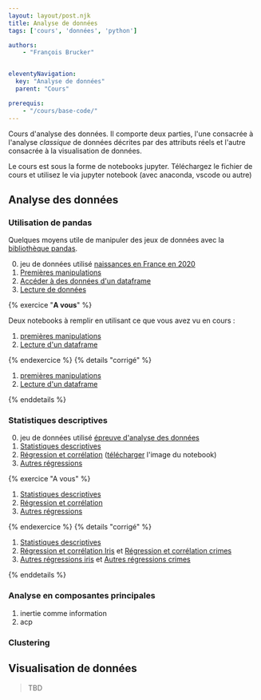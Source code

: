 ```yaml
---
layout: layout/post.njk
title: Analyse de données
tags: ['cours', 'données', 'python']

authors:
    - "François Brucker"


eleventyNavigation:
  key: "Analyse de données"
  parent: "Cours"

prerequis:
    - "/cours/base-code/"
---
```


<!-- début résumé -->

Cours d'analyse des données. Il comporte deux parties, l'une consacrée à l'analyse *classique* de données décrites par des attributs réels et l'autre consacrée à la visualisation de données.

<!-- fin résumé -->

Le cours est sous la forme de notebooks jupyter. Téléchargez le fichier de cours et utilisez le via jupyter notebook (avec anaconda, vscode ou autre)

## Analyse des données

### Utilisation de pandas

Quelques moyens utile de manipuler des jeux de données avec la [bibliothèque pandas](https://pandas.pydata.org/docs/index.html).

0. jeu de données utilisé [naissances en France en 2020](./notebooks/nat2020_csv.zip)
1. [Premières manipulations](./notebooks/1_1_cours_premières_manipulations.ipynb)
2. [Accéder à des données d'un dataframe](./notebooks/1_2_cours_acceder_aux_dataframe.ipynb)
3. [Lecture de données](./notebooks/1_3_cours_lecture_données.ipynb)

{% exercice "**A vous**" %}

Deux notebooks à remplir en utilisant ce que vous avez vu en cours :

1. [premières manipulations](./notebooks/1_1_à_vous_premières_manipulations.ipynb)
2. [Lecture d'un dataframe](./notebooks/1_3_à_vous_lecture_données.ipynb)

{% endexercice %}
{% details "corrigé" %}

1. [premières manipulations](./notebooks/1_1_corrigé_premières_manipulations.ipynb)
2. [Lecture d'un dataframe](./notebooks/1_3_corrigé_lecture_données.ipynb)

{% enddetails %}

### Statistiques descriptives

0. jeu de données utilisé [épreuve d'analyse des données](./notebooks/épreuve.txt)
1. [Statistiques descriptives](./notebooks/2_1_cours_statistiques_descriptives.ipynb)
2. [Régression et corrélation](./notebooks/2_2_cours_régression_et_corrélation.ipynb) ([télécharger](./notebooks/régression-opti.png) l'image du notebook)
3. [Autres régressions](./notebooks/2_3_cours_autres_régressions.ipynb)

{% exercice "A vous" %}

1. [Statistiques descriptives](./notebooks/2_1_à_vous_statistiques_descriptives.ipynb)
2. [Régression et corrélation](./notebooks/2_2_à_vous_régression_et_corrélation.ipynb)
3. [Autres régressions](./notebooks/2_3_à_vous_autres_régressions.ipynb)

{% endexercice %}
{% details "corrigé" %}

1. [Statistiques descriptives](./notebooks/2_1_corrigé_statistiques_descriptives.ipynb)
2. [Régression et corrélation Iris](./notebooks/2_2_corrigé_régression_et_corrélation_iris.ipynb) et [Régression et corrélation crimes](./notebooks/2_2_corrigé_régression_et_corrélation_crimes.ipynb)
3. [Autres régressions iris](./notebooks/2_3_corrigé_autres_régressions_iris.ipynb) et [Autres régressions crimes](./notebooks/2_3_corrigé_autres_régressions_crimes.ipynb)

{% enddetails %}

### Analyse en composantes principales

1. inertie comme information
2. acp

### Clustering

## Visualisation de données

> TBD
>
